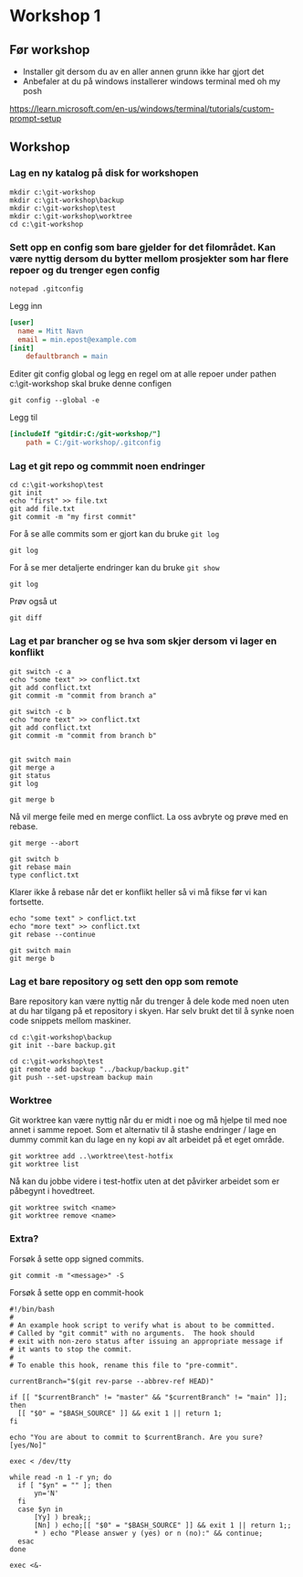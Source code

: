 # Workshop 1

## Før workshop

- Installer git dersom du av en aller annen grunn ikke har gjort det
- Anbefaler at du på windows installerer windows terminal med oh my posh

https://learn.microsoft.com/en-us/windows/terminal/tutorials/custom-prompt-setup

## Workshop

### Lag en ny katalog på disk for workshopen

```shell
mkdir c:\git-workshop
mkdir c:\git-workshop\backup
mkdir c:\git-workshop\test
mkdir c:\git-workshop\worktree
cd c:\git-workshop
```

### Sett opp en config som bare gjelder for det filområdet. Kan være nyttig dersom du bytter mellom prosjekter som har flere repoer og du trenger egen config

```shell
notepad .gitconfig
```
Legg inn

```ini
[user]
  name = Mitt Navn
  email = min.epost@example.com
[init]
	defaultbranch = main
```

Editer git config global og legg en regel om at alle repoer under pathen c:\git-workshop skal bruke denne configen

```shell
git config --global -e
```

Legg til

```ini
[includeIf "gitdir:C:/git-workshop/"]
    path = C:/git-workshop/.gitconfig
```

### Lag et git repo og commmit noen endringer

```shell
cd c:\git-workshop\test
git init
echo "first" >> file.txt
git add file.txt
git commit -m "my first commit"
```

For å se alle commits som er gjort kan du bruke `git log`

```shell
git log
```

For å se mer detaljerte endringer kan du bruke `git show`

```shell
git log
```

Prøv også ut

```shell
git diff
```

### Lag et par brancher og se hva som skjer dersom vi lager en konflikt

```shell
git switch -c a
echo "some text" >> conflict.txt
git add conflict.txt
git commit -m "commit from branch a"

git switch -c b
echo "more text" >> conflict.txt
git add conflict.txt
git commit -m "commit from branch b"


git switch main
git merge a
git status
git log

git merge b
```

Nå vil merge feile med en merge conflict. La oss avbryte og prøve med en rebase.

```shell
git merge --abort

git switch b
git rebase main
type conflict.txt
```

Klarer ikke å rebase når det er konflikt heller så vi må fikse før vi kan fortsette.

```shell
echo "some text" > conflict.txt
echo "more text" >> conflict.txt
git rebase --continue

git switch main
git merge b
```

### Lag et bare repository og sett den opp som remote

Bare repository kan være nyttig når du trenger å dele kode med noen uten at du har tilgang på et repository i skyen.
Har selv brukt det til å synke noen code snippets mellom maskiner.

```shell
cd c:\git-workshop\backup
git init --bare backup.git

cd c:\git-workshop\test
git remote add backup "../backup/backup.git"
git push --set-upstream backup main
```

### Worktree

Git worktree kan være nyttig når du er midt i noe og må hjelpe til med noe annet i samme repoet.
Som et alternativ til å stashe endringer / lage en dummy commit kan du lage en ny kopi av alt arbeidet på et eget område.

```shell
git worktree add ..\worktree\test-hotfix
git worktree list
```

Nå kan du jobbe videre i test-hotfix uten at det påvirker arbeidet som er påbegynt i hovedtreet.

```shell
git worktree switch <name>
git worktree remove <name>
```

### Extra?

Forsøk å sette opp signed commits.


```shell
git commit -m "<message>" -S
```

Forsøk å sette opp en commit-hook

```shell
#!/bin/bash
#
# An example hook script to verify what is about to be committed.
# Called by "git commit" with no arguments.  The hook should
# exit with non-zero status after issuing an appropriate message if
# it wants to stop the commit.
#
# To enable this hook, rename this file to "pre-commit".

currentBranch="$(git rev-parse --abbrev-ref HEAD)"

if [[ "$currentBranch" != "master" && "$currentBranch" != "main" ]]; then
  [[ "$0" = "$BASH_SOURCE" ]] && exit 1 || return 1;
fi

echo "You are about to commit to $currentBranch. Are you sure? [yes/No]"

exec < /dev/tty

while read -n 1 -r yn; do
  if [ "$yn" = "" ]; then
      yn='N'
  fi
  case $yn in
      [Yy] ) break;;
      [Nn] ) echo;[[ "$0" = "$BASH_SOURCE" ]] && exit 1 || return 1;;
      * ) echo "Please answer y (yes) or n (no):" && continue;
  esac
done

exec <&-
```


